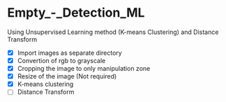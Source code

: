 # Empty_-_Detection_ML
Using Unsupervised Learning method (K-means Clustering) and Distance Transform
- [x] Import images as separate directory
- [x] Convertion of rgb to grayscale
- [x] Cropping the image to only manipulation zone
- [x] Resize of the image (Not required)
- [x] K-means clustering
- [ ] Distance Transform 
